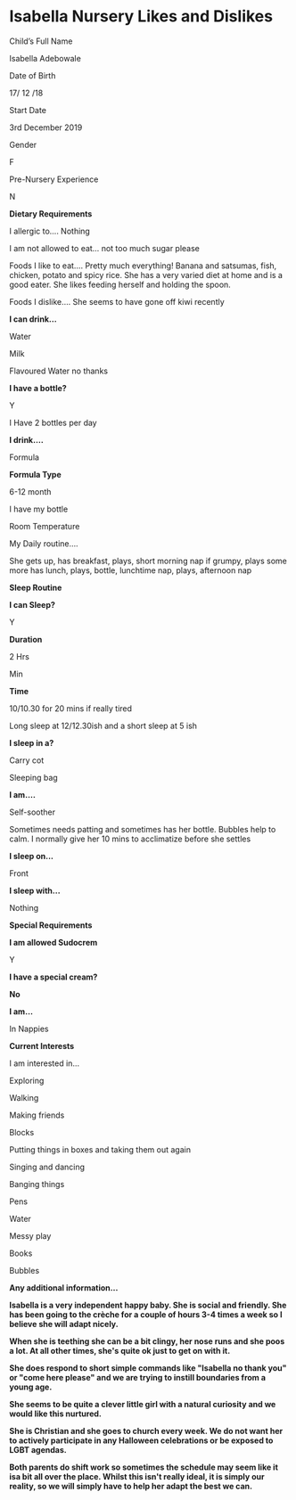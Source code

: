 # Isabella Nursery Likes and Dislikes

Child’s Full Name

Isabella Adebowale

Date of Birth

17/ 12 /18

Start Date

3rd December 2019

Gender

F

Pre-Nursery Experience

N

**Dietary Requirements**

I allergic to…. Nothing

I am not allowed to eat… not too much sugar please

Foods I like to eat…. Pretty much everything! Banana and satsumas, fish, chicken, potato and spicy rice. She has a very varied diet at home and is a good eater. She likes feeding herself and holding the spoon.

Foods I dislike…. She seems to have gone off kiwi recently

**I can drink…**

Water

Milk

Flavoured Water no thanks

**I have a bottle?**

Y

I Have 2 bottles per day

**I drink….**

Formula

**Formula Type**

6-12 month

I have my bottle

Room Temperature

My Daily routine….

She gets up, has breakfast, plays, short morning nap if grumpy, plays some more has lunch, plays, bottle, lunchtime nap, plays, afternoon nap

**Sleep Routine**

**I can Sleep?**

Y

**Duration**

 2 Hrs

 Min

**Time**

10/10.30 for 20 mins if really tired

Long sleep at 12/12.30ish and a short sleep at 5 ish

**I sleep in a?**

Carry cot

Sleeping bag

**I am….**

Self-soother

Sometimes needs patting and sometimes has her bottle. Bubbles help to calm. I normally give her 10 mins to acclimatize before she settles

**I sleep on...**

Front

**I sleep with...**

Nothing

**Special Requirements**

**I am allowed Sudocrem**

Y

**I have a special cream?**

**No**

**I am…**

In Nappies

**Current Interests**

I am interested in…

Exploring

Walking

Making friends

Blocks

Putting things in boxes and taking them out again

Singing and dancing

Banging things

Pens

Water

Messy play

Books

Bubbles

**Any additional information…**

**Isabella is a very independent happy baby. She is social and friendly. She has been going to the crèche for a couple of hours 3-4 times a week so I believe she will adapt nicely.**

**When she is teething she can be a bit clingy, her nose runs and she poos a lot. At all other times, she's quite ok just to get on with it.**

**She does respond to short simple commands like "Isabella no thank you" or "come here please" and we are trying to instill boundaries from a young age.**

**She seems to be quite a clever little girl with a natural curiosity and we would like this nurtured.**

**She is Christian and she goes to church every week. We do not want her to actively participate in any Halloween celebrations or be exposed to LGBT agendas.**

**Both parents do shift work so sometimes the schedule may seem like it isa bit all over the place. Whilst this isn't really ideal, it is simply our reality, so we will simply have to help her adapt the best we can.**

